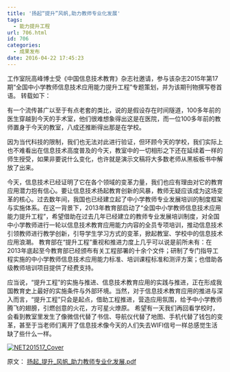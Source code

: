 ```yaml
---
title: '扬起“提升”风帆,助力教师专业化发展'
tags:
  - 能力提升工程
url: 706.html
id: 706
categories:
  - 成果发布
date: 2016-04-22 17:45:23
---
```


工作室阮高峰博士受《中国信息技术教育》杂志社邀请，参与该杂志2015年第17期“全国中小学教师信息技术应用能力提升工程”专题策划，并为该期刊物撰写卷首语。 转载如下：

有一个流传甚广以至于有点老套的类比，说的是假设存在时间隧道，100多年前的医生穿越到今天的手术室，他们很难想象得出这是在医院，而一位100多年前的教师置身于今天的教室，八成还推断得出那是在学校。

因为当代科技的限制，我们也无法对此进行验证，但环顾今天的学校，我们实际上也不难看出在信息技术高度普及的今天，教室中的一切相形之下还在延续着一样的师生授受，如果非要说什么变化，也许就是演示文稿将大多数老师从黑板板书中解放了出来。

今天，信息技术已经证明了它在各个领域的变革力量，我们也应有理由对它的教育应用潜力抱有信心。要让信息技术扬起教育创新的风暴，教师无疑应该成为这场变革的核心。过去数年间，我国也已经建立起了中小学教师专业发展培训的制度框架与实施体系。在这一背景下，2013年教育部启动了“全国中小学教师信息技术应用能力提升工程”，希望借助在过去几年已经建立的教师专业发展培训制度，对全国中小学教师进行一轮以信息技术教育应用能力内容的全员专项培训，推动信息技术引领教师进行教学创新，引导学生学习方式的变革，掀起教室、学校中的信息技术应用浪潮。 教育部在“提升工程”重视和推进力度上几乎可以说是前所未有：在2013年底起至今教育部已经颁布有关工程部署的十余个文件；研制了专门指导工程实施的中小学教师信息技术应用能力标准、培训课程标准和测评方案；也借助各级教师培训项目提供了经费支持。

应当说，“提升工程”的实施与推进、信息技术教育应用的实践与推进，正在形成我国教育史上最好的实施条件与外部环境。当然，对于信息技术教育应用的推进与深入而言，“提升工程”只会是起点，借助工程推进，营造应用氛围，给予中小学教师腾飞的翅膀，引燃创意的火花，方可星火燎原。 希望有一天我们再回看学校时，会看到教室里发生了像微信代替了书信、导航仪代替了地图、手机代替了钱包的变革，甚至于当老师们离开了信息技术像今天的人们失去WIFI信号一样总感觉生活缺了些什么一样。

[![NET201517_Cover](http://www.ilester.net/wp-content/uploads/2016/04/NETT201517.jpg)](http://www.ilester.net/wp-content/uploads/2016/04/NETT201517.jpg)

原文： [扬起_提升_风帆_助力教师专业化发展.pdf](http://www.ilester.net/ict_project_introduction/%e6%89%ac%e8%b5%b7_%e6%8f%90%e5%8d%87_%e9%a3%8e%e5%b8%86_%e5%8a%a9%e5%8a%9b%e6%95%99%e5%b8%88%e4%b8%93%e4%b8%9a%e5%8c%96%e5%8f%91%e5%b1%95/)
